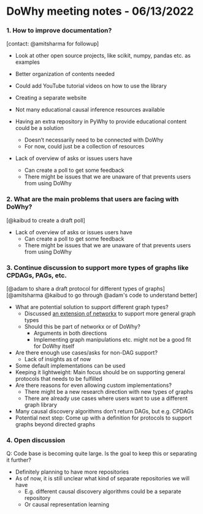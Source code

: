 # DoWhy meeting notes - 06/13/2022

### 1. How to improve documentation?
[contact: @amitsharma for followup]

* Look at other open source projects, like scikit, numpy, pandas etc. as examples 
* Better organization of contents needed 
* Could add YouTube tutorial videos on how to use the library 
* Creating a separate website 
* Not many educational causal inference resources available
* Having an extra repository in PyWhy to provide educational content could be a solution 
    * Doesn’t necessarily need to be connected with DoWhy 
    * For now, could just be a collection of resources

* Lack of overview of asks or issues users have
    * Can create a poll to get some feedback
    * There might be issues that we are unaware of that prevents users from using DoWhy

### 2. What are the main problems that users are facing with DoWhy?
[@kaibud to create a draft poll]

* Lack of overview of asks or issues users have 
    * Can create a poll to get some feedback 
    * There might be issues that we are unaware of that prevents users from using DoWhy

### 3. Continue discussion to support more types of graphs like CPDAGs, PAGs, etc. 
[@adam to share a draft protocol for different types of graphs] 
[@amitsharma @kaibud to go through @adam's code to understand better]

* What are potential solution to support different graph types?
    * Discussed [an extension of networkx](https://github.com/adam2392/causal-networkx) to support more general graph types
    * Should this be part of networkx or of DoWhy?
        * Arguments in both directions
        * Implementing graph manipulations etc. might not be a good fit for DoWhy itself
* Are there enough use cases/asks for non-DAG support?
    * Lack of insights as of now
* Some default implementations can be used
* Keeping it lightweight: Main focus should be on supporting general protocols that needs to be fulfilled
* Are there reasons for even allowing custom implementations?
    * There might be a new research direction with new types of graphs
    * There are already use cases where users want to use a different graph library
* Many causal discovery algorithms don’t return DAGs, but e.g. CPDAGs
* Potential next step: Come up with a definition for protocols to support graphs beyond directed graphs

### 4. Open discussion

Q: Code base is becoming quite large. Is the goal to keep this or separating it further?

* Definitely planning to have more repositories
* As of now, it is still unclear what kind of separate repositories we will have
    * E.g. different causal discovery algorithms could be a separate repository
    * Or causal representation learning